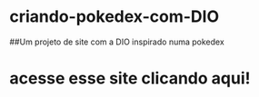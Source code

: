 # criando-pokedex-com-DIO

##Um projeto de site com a DIO inspirado numa pokedex

<h1 href:"https://gabrielrga.github.io/criando-pokedex-com-DIO/">acesse esse site clicando aqui!</h1>
